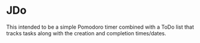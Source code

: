 # JDo

This intended to be a simple Pomodoro timer combined with a ToDo list that tracks tasks along with 
the creation and completion times/dates.
